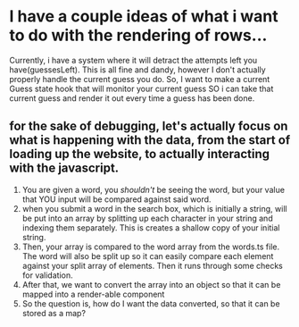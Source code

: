 # I have a couple ideas of what i want to do with the rendering of rows...

Currently, i have a system where it will detract the attempts left you have(guessesLeft). This is all fine and dandy, however I don't actually properly handle the current guess you do. So, I want to make a current Guess state hook that will monitor your current guess SO i can take that current guess and render it out every time a guess has been done.

## for the sake of debugging, let's actually focus on what is happening with the data, from the start of loading up the website, to actually interacting with the javascript.

1. You are given a word, you *shouldn't* be seeing the word, but your value that YOU input will be compared against said word.
2. when you submit a word in the search box, which is initially a string, will be put into an array by splitting up each character in your string and indexing them separately. This is creates a shallow copy of your initial string.
3. Then, your array is compared to the word array from the words.ts file. The word will also be split up so it can easily compare each element against your split array of elements. Then it runs through some checks for validation.
4. After that, we want to convert the array into an object so that it can be mapped into a render-able component
5. So the question is, how do I want the data converted, so that it can be stored as a map?
